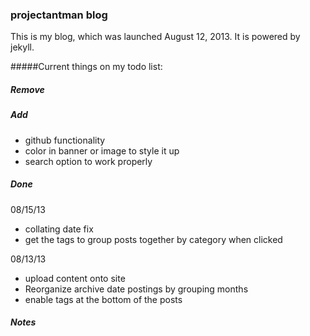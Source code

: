 ### projectantman blog

This is my blog, which was launched August 12, 2013. It is powered by jekyll.

#####Current things on my todo list:

##### Remove


##### Add

-  github functionality
-  color in banner or image to style it up
-  search option to work properly


##### Done

08/15/13

-  collating date fix
-  get the tags to group posts together by category when clicked

08/13/13

-  upload content onto site
-  Reorganize archive date postings by grouping months
-  enable tags at the bottom of the posts

##### Notes

